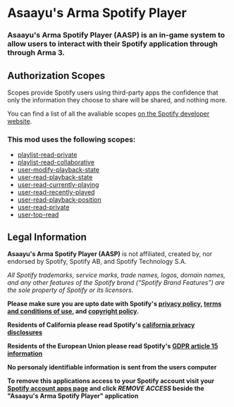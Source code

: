 # Asaayu's Arma Spotify Player
### Asaayu's Arma Spotify Player (AASP) is an in-game system to allow users to interact with their Spotify application through through Arma 3.

## Authorization Scopes
Scopes provide Spotify users using third-party apps the confidence that only the information they choose to share will be shared, and nothing more.

You can find a list of all the avaliable scopes [on the Spotify developer website](https://developer.spotify.com/documentation/general/guides/scopes/).

### **This mod uses the following scopes:**
- [playlist-read-private](https://developer.spotify.com/documentation/general/guides/scopes/#playlist-read-private)
- [playlist-read-collaborative](https://developer.spotify.com/documentation/general/guides/scopes/#playlist-read-collaborative)
- [user-modify-playback-state](https://developer.spotify.com/documentation/general/guides/scopes/#user-modify-playback-state)
- [user-read-playback-state](https://developer.spotify.com/documentation/general/guides/scopes/#user-read-playback-state)
- [user-read-currently-playing](https://developer.spotify.com/documentation/general/guides/scopes/#user-read-currently-playing)
- [user-read-recently-played](https://developer.spotify.com/documentation/general/guides/scopes/#user-read-recently-played)
- [user-read-playback-position](https://developer.spotify.com/documentation/general/guides/scopes/#user-read-playback-position)
- [user-read-private](https://developer.spotify.com/documentation/general/guides/scopes/#user-read-private)
- [user-top-read](https://developer.spotify.com/documentation/general/guides/scopes/#user-top-read)

## Legal Information
**Asaayu's Arma Spotify Player (AASP)** is not affiliated, created by, nor endorsed by Spotify, Spotify AB, and Spotify Technology S.A.

*All Spotify trademarks, service marks, trade names, logos, domain names, and any other features of the Spotify brand (“Spotify Brand Features”) are the sole property of Spotify or its licensors.*

**Please make sure you are upto date with Spotify's [privacy policy](https://www.spotify.com/us/legal/privacy-policy/), [terms and conditions of use](https://www.spotify.com/us/legal/end-user-agreement/), and [copyright policy](https://www.spotify.com/us/legal/copyright-policy/).**

**Residents of California please read Spotify's [california privacy disclosures](https://www.spotify.com/us/legal/California-privacy-disclosure/)**

**Residents of the European Union please read Spotify's [GDPR article 15 information](https://support.spotify.com/us/article/gdpr-article-15-information/)**

**No personaly identifiable information is sent from the users computer**

**To remove this applications access to your Spotify account visit your [Spotify account apps page](https://www.spotify.com/us/account/apps/) and click *REMOVE ACCESS*  beside the "Asaayu's Arma Spotify Player" application**


